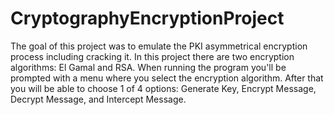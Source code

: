 # CryptographyEncryptionProject

The goal of this project was to emulate the PKI asymmetrical encryption process including cracking it. In this project there are two encryption algorithms: El Gamal and RSA. When running the program you'll be prompted with a menu where you select the encryption algorithm. After that you will be able to choose 1 of 4 options: Generate Key, Encrypt Message, Decrypt Message, and Intercept Message.
